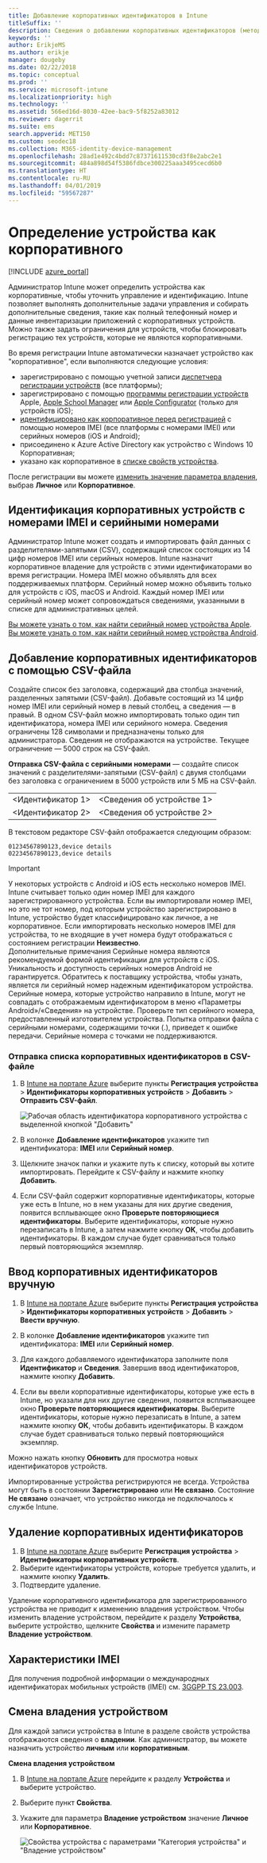 ```yaml
---
title: Добавление корпоративных идентификаторов в Intune
titleSuffix: ''
description: Сведения о добавлении корпоративных идентификаторов (метода регистрации, номеров IMEI и серийных номеров) в Microsoft Intune.
keywords: ''
author: ErikjeMS
ms.author: erikje
manager: dougeby
ms.date: 02/22/2018
ms.topic: conceptual
ms.prod: ''
ms.service: microsoft-intune
ms.localizationpriority: high
ms.technology: ''
ms.assetid: 566ed16d-8030-42ee-bac9-5f8252a83012
ms.reviewer: dagerrit
ms.suite: ems
search.appverid: MET150
ms.custom: seodec18
ms.collection: M365-identity-device-management
ms.openlocfilehash: 28ad1e492c4bdd7c87371611530cd3f8e2abc2e1
ms.sourcegitcommit: 484a898d54f5386fdbce300225aaa3495cecd6b0
ms.translationtype: HT
ms.contentlocale: ru-RU
ms.lasthandoff: 04/01/2019
ms.locfileid: "59567287"
---
```

# <a name="identify-devices-as-corporate-owned"></a>Определение устройства как корпоративного

[!INCLUDE [azure_portal](./includes/azure_portal.md)]

Администратор Intune может определить устройства как корпоративные, чтобы уточнить управление и идентификацию. Intune позволяет выполнять дополнительные задачи управления и собирать дополнительные сведения, такие как полный телефонный номер и данные инвентаризации приложений с корпоративных устройств. Можно также задать ограничения для устройств, чтобы блокировать регистрацию тех устройств, которые не являются корпоративными.

Во время регистрации Intune автоматически назначает устройство как "корпоративное", если выполняются следующие условия:

- зарегистрировано с помощью учетной записи [диспетчера регистрации устройств](device-enrollment-manager-enroll.md) (все платформы);
- зарегистрировано с помощью [программы регистрации устройств](device-enrollment-program-enroll-ios.md) Apple, [Apple School Manager](apple-school-manager-set-up-ios.md) или [Apple Configurator](apple-configurator-enroll-ios.md) (только для устройств iOS);
- [идентифицировано как корпоративное перед регистрацией](#identify-corporate-owned-devices-with-imei-or-serial-number) с помощью номеров IMEI (все платформы с номерами IMEI) или серийных номеров (iOS и Android);
- присоединено к Azure Active Directory как устройство с Windows 10 Корпоративная;
- указано как корпоративное в [списке свойств устройства](#change-device-ownership).

После регистрации вы можете [изменить значение параметра владения](#change-device-ownership), выбрав **Личное** или **Корпоративное**.

## <a name="identify-corporate-owned-devices-with-imei-or-serial-number"></a>Идентификация корпоративных устройств с номерами IMEI и серийными номерами

Администратор Intune может создать и импортировать файл данных с разделителями-запятыми (CSV), содержащий список состоящих из 14 цифр номеров IMEI или серийных номеров. Intune назначит корпоративное владение для устройств с этими идентификаторами во время регистрации. Номера IMEI можно объявлять для всех поддерживаемых платформ. Серийный номер можно объявить только для устройств с iOS, macOS и Android. Каждый номер IMEI или серийный номер может сопровождаться сведениями, указанными в списке для административных целей.

<!-- When you upload serial numbers for corporate-owned iOS devices, they must be paired with a corporate enrollment profile. Devices must then be enrolled using either Apple’s device enrollment program (DEP) or Apple Configurator to have them appear as corporate-owned. -->

[Вы можете узнать о том, как найти серийный номер устройства Apple](https://support.apple.com/HT204308).<br>
[Вы можете узнать о том, как найти серийный номер устройства Android](https://support.google.com/store/answer/3333000).

## <a name="add-corporate-identifiers-by-using-a-csv-file"></a>Добавление корпоративных идентификаторов с помощью CSV-файла
Создайте список без заголовка, содержащий два столбца значений, разделенных запятыми (CSV-файл). Добавьте состоящий из 14 цифр номер IMEI или серийный номер в левый столбец, а сведения — в правый. В одном CSV-файл можно импортировать только один тип идентификатора, номера IMEI или серийного номера. Сведения ограничены 128 символами и предназначены только для администратора. Сведения не отображаются на устройстве. Текущее ограничение — 5000 строк на CSV-файл.

**Отправка CSV-файла с серийными номерами** — создайте список значений с разделителями-запятыми (CSV-файл) с двумя столбцами без заголовка с ограничением в 5000 устройств или 5 МБ на CSV-файл.

|||
|-|-|
|&lt;Идентификатор 1&gt;|&lt;Сведения об устройстве 1&gt;|
|&lt;Идентификатор 2&gt;|&lt;Сведения об устройстве 2&gt;|

В текстовом редакторе CSV-файл отображается следующим образом:

```
01234567890123,device details
02234567890123,device details
```

> [!IMPORTANT]
> У некоторых устройств с Android и iOS есть несколько номеров IMEI. Intune считывает только один номер IMEI для каждого зарегистрированного устройства. Если вы импортировали номер IMEI, но это не тот номер, под которым устройство зарегистрировано в Intune, устройство будет классифицировано как личное, а не корпоративное. Если импортировать несколько номеров IMEI для устройства, то не входящие в учет номера будут отображаться с состоянием регистрации **Неизвестно**.<br>
>Дополнительные примечания Серийные номера являются рекомендуемой формой идентификации для устройств с iOS.
>Уникальность и доступность серийных номеров Android не гарантируется. Обратитесь к поставщику устройства, чтобы узнать, является ли серийный номер надежным идентификатором устройства.
>Серийные номера, которые устройство направило в Intune, могут не совпадать с отображаемым идентификатором в меню «Параметры Android»/«Сведения» на устройстве. Проверьте тип серийного номера, предоставленный изготовителем устройства.
>Попытка отправки файла с серийными номерами, содержащими точки (.), приведет к ошибке передачи. Серийные номера с точками не поддерживаются.

### <a name="upload-a-csv-list-of-corporate-identifiers"></a>Отправка списка корпоративных идентификаторов в CSV-файле

1. В [Intune на портале Azure](https://portal.azure.com) выберите пункты **Регистрация устройства** > **Идентификаторы корпоративных устройств** > **Добавить** > **Отправить CSV-файл**.

   ![Рабочая область идентификатора корпоративного устройства с выделенной кнопкой "Добавить"](./media/add-corp-id.png)

2. В колонке **Добавление идентификаторов** укажите тип идентификатора: **IMEI** или **Серийный номер**.

3. Щелкните значок папки и укажите путь к списку, который вы хотите импортировать. Перейдите к CSV-файлу и нажмите кнопку **Добавить**. 

4. Если CSV-файл содержит корпоративные идентификаторы, которые уже есть в Intune, но в нем указаны для них другие сведения, появится всплывающее окно **Проверьте повторяющиеся идентификаторы**. Выберите идентификаторы, которые нужно перезаписать в Intune, а затем нажмите кнопку **ОК**, чтобы добавить идентификаторы. В каждом случае будет сравниваться только первый повторяющийся экземпляр.

## <a name="manually-enter-corporate-identifiers"></a>Ввод корпоративных идентификаторов вручную

1. В [Intune на портале Azure](https://portal.azure.com) выберите пункты **Регистрация устройства** > **Идентификаторы корпоративных устройств** > **Добавить** > **Ввести вручную**.

2. В колонке **Добавление идентификаторов** укажите тип идентификатора: **IMEI** или **Серийный номер**.

3. Для каждого добавляемого идентификатора заполните поля **Идентификатор** и **Сведения**. Завершив ввод идентификаторов, нажмите кнопку **Добавить**.

5. Если вы ввели корпоративные идентификаторы, которые уже есть в Intune, но указали для них другие сведения, появится всплывающее окно **Проверьте повторяющиеся идентификаторы**. Выберите идентификаторы, которые нужно перезаписать в Intune, а затем нажмите кнопку **ОК**, чтобы добавить идентификаторы. В каждом случае будет сравниваться только первый повторяющийся экземпляр.

Можно нажать кнопку **Обновить** для просмотра новых идентификаторов устройств.

Импортированные устройства регистрируются не всегда. Устройства могут быть в состоянии **Зарегистрировано** или **Не связано**. Состояние **Не связано** означает, что устройство никогда не подключалось к службе Intune.

## <a name="delete-corporate-identifiers"></a>Удаление корпоративных идентификаторов

1. В [Intune на портале Azure](https://portal.azure.com) выберите **Регистрация устройства** > **Идентификаторы корпоративных устройств**.
2. Выберите идентификаторы устройств, которые требуется удалить, и нажмите кнопку **Удалить**.
3. Подтвердите удаление.

Удаление корпоративного идентификатора для зарегистрированного устройства не приводит к изменению владения устройством. Чтобы изменить владение устройством, перейдите к разделу **Устройства**, выберите устройство, щелкните **Свойства** и измените параметр **Владение устройством**.

## <a name="imei-specifications"></a>Характеристики IMEI
Для получения подробной информации о международных идентификаторах мобильных устройств (IMEI) см. [3GGPP TS 23.003](https://portal.3gpp.org/desktopmodules/Specifications/SpecificationDetails.aspx?specificationId=729).

## <a name="change-device-ownership"></a>Смена владения устройством

Для каждой записи устройства в Intune в разделе свойств устройства отображаются сведения о **владении**. Как администратор, вы можете назначить устройство **личным** или **корпоративным**.

**Смена владения устройством**
1. В [Intune на портале Azure](https://portal.azure.com) перейдите к разделу **Устройства** и выберите устройство.
2. Выберите пункт **Свойства**.
3. Укажите для параметра **Владение устройством** значение **Личное** или **Корпоративное**.

   ![Свойства устройства с параметрами "Категория устройства" и "Владение устройством"](./media/device-properties.png)
